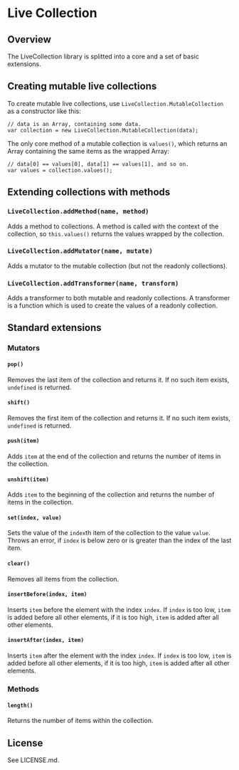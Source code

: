 Live Collection
===============

Overview
--------

The LiveCollection library is splitted into a core and a set of basic
extensions.

Creating mutable live collections
---------------------------------

To create mutable live collections, use `LiveCollection.MutableCollection` as
a constructor like this:

    // data is an Array, containing some data.
    var collection = new LiveCollection.MutableCollection(data);

The only core method of a mutable collection is `values()`, which returns an
Array containing the same items as the wrapped Array:

    // data[0] == values[0], data[1] == values[1], and so on.
    var values = collection.values();

Extending collections with methods
----------------------------------

### `LiveCollection.addMethod(name, method)`

Adds a method to collections. A method is called with the context of the
collection, so `this.values()` returns the values wrapped by the collection.

### `LiveCollection.addMutator(name, mutate)`

Adds a mutator to the mutable collection (but not the readonly collections).

### `LiveCollection.addTransformer(name, transform)`

Adds a transformer to both mutable and readonly collections. A transformer is
a function which is used to create the values of a readonly collection.

Standard extensions
-------------------

### Mutators

#### `pop()`

Removes the last item of the collection and returns it. If no such item
exists, `undefined` is returned.

#### `shift()`

Removes the first item of the collection and returns it. If no such item
exists, `undefined` is returned.

#### `push(item)`

Adds `item` at the end of the collection and returns the number of items in
the collection.

#### `unshift(item)`

Adds `item` to the beginning of the collection and returns the number of items
in the collection.

#### `set(index, value)`

Sets the value of the `index`th item of the collection to the value `value`.
Throws an error, if `index` is below zero or is greater than the index of the
last item.

#### `clear()`

Removes all items from the collection.

#### `insertBefore(index, item)`

Inserts `item` before the element with the index `index`. If `index` is too
low, `item` is added before all other elements, if it is too high, `item` is
added after all other elements.

#### `insertAfter(index, item)`

Inserts `item` after the element with the index `index`. If `index` is too
low, `item` is added before all other elements, if it is too high, `item` is
added after all other elements.

### Methods

#### `length()`

Returns the number of items within the collection.

License
-------

See LICENSE.md.

